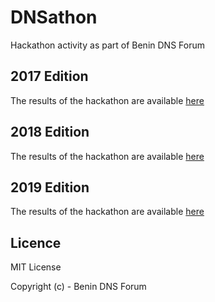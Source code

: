 # DNSathon
Hackathon activity as part of Benin DNS Forum

## 2017 Edition ##
The results of the hackathon are available [here](2017)

## 2018 Edition ##
The results of the hackathon are available [here](2018)

## 2019 Edition ##
The results of the hackathon are available [here](2019)

## Licence ##
MIT License

Copyright (c) - Benin DNS Forum 
